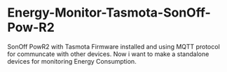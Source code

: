 # Energy-Monitor-Tasmota-SonOff-Pow-R2
SonOff PowR2 with Tasmota Firmware installed and using MQTT protocol for communcate with other devices.
Now i want to make a standalone devices for monitoring Energy Consumption.
